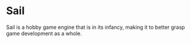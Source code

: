 # Sail
Sail is a hobby game engine that is in its infancy, making it to better grasp game development as a whole.
